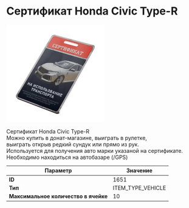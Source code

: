 # Сертификат Honda Civic Type-R

![Item Image](../img/1651.webp?raw=true)

Сертификат Honda Civic Type-R<br>Можно купить в донат-магазине, выиграть в рулетке, <br>выиграть открыв редкий сундук или прямо из рук.<br>Используется для получения авто марки указаной на сертификате.<br>Необходимо находиться на автобазаре (/GPS)


| Параметр | Значение |
|----------|----------|
| **ID** | 1651 |
| **Тип** | ITEM_TYPE_VEHICLE |
| **Максимальное количество в ячейке** | 10 |

